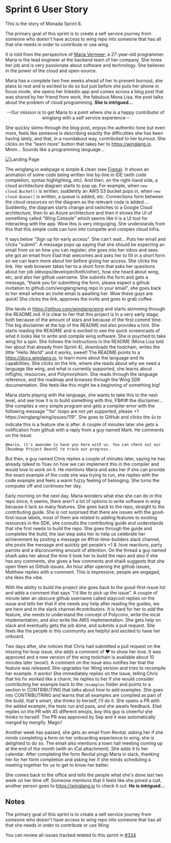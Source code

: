 # Sprint 6 User Story
This is the story of Monada Sprint 6.

The primary goal of this sprint is to create a self service journey from someone who doesn't have access to wing repo into someone that has all that she needs in order to contribute or use wing.

It is told from the perspective of [Maria Vermeer](https://en.mariavermeer.com/), a 27-year-old programmer. Maria is the lead engineer at the backend team of her company. She loves her job and is very passionate about software and technology. She believes in the power of the cloud and open-source.

Maria has a complete two free weeks ahead of her to prevent burnout, she plans to rest and is excited to do so but just before she puts her phone in focus mode, she opens her linkedin app and comes across a blog post that was shared by her friend from work, the fabulous Mona Lisa, the post talks about the problem of cloud programming. **She is intrigued...**

<p align="center">
--Our mission is to get Maria to a point where she is a happy contributor of winglang with a self service experience--
</p>

She quickly skims through the blog post, enjoys the authentic tone but even more, feels like someone is describing exactly the difficulties she has been having lately, and that, in a roundabout way, contributed to her burnout. She clicks on the "learn more" button that takes her to https://winglang.io. Mmm... Sounds like a programming language...

![Landing Page](https://user-images.githubusercontent.com/598796/198871499-55929ad0-0961-4e25-898f-9deb3755dc44.png)

The winglang.io webpage is simple & clean (see [Figma](https://www.figma.com/file/coK9c9XmIgPJ4tlj3dHf0q/winglang.io?node-id=9%3A273)). It shows an animation of some code being written line by-line in IDE (with code completion, syntax highlighting, etc). And then, on the right-hand side, a cloud architecture diagram starts to pop up. For example, when `new cloud.Bucket()` is written, suddently an AWS S3 bucket pops in, when `new cloud.Queue()` is written, a queue is added, etc. Connections form between the cloud resources on the diagram as the relevant code is added.... Suddently, the diagram starts change and switches to a Google Cloud architecture, then to an Azure architecture and then it shows the UI of something called "Wing Console" which seems like it is a UI tool for interacting with the app. Wow this is very intrguiging. She understands from this that this simple code can turn into compelte and complex cloud infra.

It says below "Sign up for early access". She can't wait... Puts her email and clicks "submit". A message pops up saying that she should be expecting an email from us on how you can register, she goes into her inbox and sees she got an email from Elad that welcomes and asks her to fill in a short form so we can learn more about her before giving her access. She clicks the link. Her web browser takes her to a short form that asks her questions about her job (devops/developer/both/other), how she heard about wing, etc, and also her github username. She submits the form and gets a message, “thank you for submitting the form, please expect a github invitation to github.com/winglang/wing repo in your email”, she goes back to her email where an invite email is awaiting her. Wow these guys are quick! She clicks the link, approves the invite and goes to grab coffee.

She lands in https://githug.com/winglang/wing and starts skimming through the README.md. It is clear to her that this project is in a very early stage, both because of the amount of stars and because of the first commit time. The big disclaimer at the top of the README.md also provides a hint. She starts reading the README and is excited to see the quick screencasts of what it looks like to write and compile wing software. She is psyched to take wing for a spin. She follows the instructions in the README (Mona Lisa told her about that already from Sprint 4), downloads the toolchain, writes the little "Hello World" and it works, sweet! The README points to a https://docs.winglang.io, to learn more about the language and its capabilities. She clicks on the link, where she reads about why we need a language like wing, and what is currently supported, she learns about inflights, resources, and Polymorphism. She reads through the language reference, and the roadmap and browses through the Wing SDK documentation. She feels like this might be a beginning of something big!

Maria starts playing with the language, she wants to take this to the next level, and see how it is to build something with this, F$#!#! the disclaimer... She compiles a very simple program and gets a compiler error with the following message “'for' loops are not yet supported, please +1 https://winglang/wing/issues/119". She goes to GitHub and clicks the 👍 to indicate this is a feature she is after. A couple of minutes later she gets a notification from github with a reply from a guy named Mark. He comments on the issue:

```
@maria, it's awesome to have you here with us. You can check out our [Roadmap Project Board] to track our progress.
```

But then, a guy named Chris replies a couple of minutes later, saying he has already talked to Yoav on how we can implement this in the compiler and would love to work on it. He mentions Maria and asks her if she can provide the exact example of the code she was trying to run, she replies with the code example and feels a warm fuzzy feeling of belonging. She turns the computer off and continues her day.

Early morning on the next day, Maria wonders what else she can do in this repo since, it seems, there aren't a lot of options to write software in wing because it lack so many features. She goes back to the repo, straight to the contributing guide. She is not surprised that there are issues with the good-first-issue labels, most of them are related to adding features to existing resources in the SDK, she consults the contributing guide and understands that she first needs to build the repo. She goes through the guide and completes the build, the last step asks her to help us celebrate her achievement by posting a message on #first-time-builders slack channel, she posts the message and quickly get people’s +1 & :love reactions, party parrots and a disconcerting amount of attention. On the thread a guy named shaiA asks her about the time it took her to build the repo and also if she has any comments, she gives a few comments and shaiA suggests that she open them as Github issues. An hour after opening the github issues, Matthew replies with a comment. This is impressive, people are engaged, she likes the vibe.

With the ability to build the project she goes back to the good-first-issue list and adds a comment that says "I'd like to pick up the issue". A couple of minute later an obscure github username called staycool replies on the issue and tells her that if she needs any help after reading the guides, we are here and in the slack channel #contributors. It is hard for her to add the feature, she needs to understand the concept of Polycons, write the local implementation, and also write the AWS implementation. She gets help on slack and eventually gets the job done, and submits a pull request. She feels like the people in this community are helpful and excited to have her onboard. <celebrate first PR>

Two days after, she notices that Chris had submitted a pull request on the missing for-loop issue, she adds a comment of ❤️ to show her love. It was approved and a new version of the wing toolchain is available about 10 minutes later (wow!). A comment on the issue also notifies her that the feature was released. She upgrades her Wing version and tries to recompile her example. It works! She immediately replies on the issue, telling Chris that his fix worked like a charm, he replies to her if she would consider contributing her example back to the `/examples` folder and points to a section in CONTRIBUTING that talks about how to add examples. She goes into CONTRIBUTRING and learns that all examples are compiled as part of the build, that's smart, she thinks to herself, I’ll do it. She opens a PR with the added example, the tests run and pass, and she awaits feedback. Elad replies on the PR with 45 different emojis, boy this guy is cheerful she thinks to herself. The PR was approved by Sep and it was automatically merged by mergify. Magic!

Another week has passed, she gets an email from Revital, asking her if she minds completing a form on her onboarding experience to wing, she is delighted to do so. The email also mentions a town hall meeting coming up at the end of the month (with an iCal attachment). She adds it to her calendar. After completing the form Revital pings Maria in slack, thanking her for her form completion and asking her if she minds scheduling a meeting together for us to get to know her better.

She comes back to the office and tells the people what she's done last two week on her time off. Someone mentions that it feels like she joined a cult, another person goes to https://winglang.io to check it out. **He is intrigued...**

## Notes

The primary goal of this sprint is to create a self service journey from someone who doesn't have access to wing repo into someone that has all that she needs in order to contribute or use Wing 

You can review all issues tracked related to this sprint in [#334](https://github.com/winglang/wing/issues/334)
